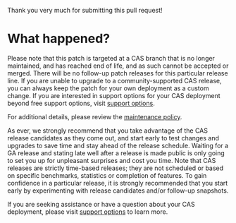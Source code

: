 Thank you very much for submitting this pull request! 
         
# What happened? 

Please note that this patch is targeted at a CAS branch that is no longer maintained, and has reached end of life, and as such cannot be accepted or merged. There will be no follow-up patch releases for this particular release line. If you are unable to upgrade to a community-supported CAS release, you can always keep the patch for your own deployment as a custom change. If you are interested in support options for your CAS deployment beyond free support options, visit [support options](https://apereo.github.io/cas/Support.html).

For additional details, please review the [maintenance policy](https://apereo.github.io/cas/developer/Maintenance-Policy.html).
      
As ever, we strongly recommend that you take advantage of the CAS release candidates as they come out, and start early to test changes and upgrades to save time and stay ahead of the release schedule. Waiting for a GA release and stating late well after a release is made public is only going to set you up for unpleasant surprises and cost you time. Note that CAS releases are strictly time-based releases; they are not scheduled or based on specific benchmarks, statistics or completion of features. To gain confidence in a particular release, it is strongly recommended that you start early by experimenting with release candidates and/or follow-up snapshots.

If you are seeking assistance or have a question about your CAS deployment, please visit [support options](https://apereo.github.io/cas/Support.html) to learn more.
